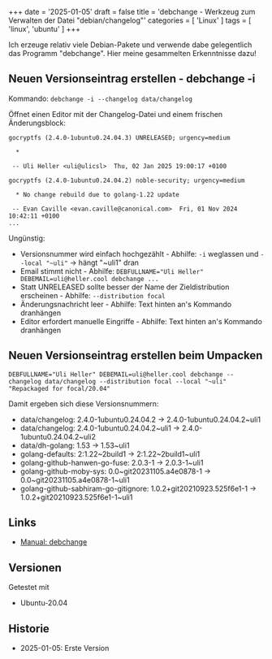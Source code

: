 +++
date = '2025-01-05'
draft = false
title = 'debchange - Werkzeug zum Verwalten der Datei "debian/changelog"'
categories = [ 'Linux' ]
tags = [ 'linux', 'ubuntu' ]
+++

<!--debchange - Werkzeug zum Verwalten der Datei "debian/changelog"-->
<!--===============================================================-->

Ich erzeuge relativ viele Debian-Pakete
und verwende dabe gelegentlich das Programm "debchange".
Hier meine gesammelten Erkenntnisse dazu!

<!--more-->

Neuen Versionseintrag erstellen - debchange -i
----------------------------------------------

Kommando: `debchange -i --changelog data/changelog`

Öffnet einen Editor mit der Changelog-Datei und
einem frischen Änderungsblock:

```
gocryptfs (2.4.0-1ubuntu0.24.04.3) UNRELEASED; urgency=medium

  * 

 -- Uli Heller <uli@ulicsl>  Thu, 02 Jan 2025 19:00:17 +0100

gocryptfs (2.4.0-1ubuntu0.24.04.2) noble-security; urgency=medium

  * No change rebuild due to golang-1.22 update

 -- Evan Caville <evan.caville@canonical.com>  Fri, 01 Nov 2024 10:42:11 +0100
...
```

Ungünstig:

- Versionsnummer wird einfach hochgezählt - Abhilfe: `-i` weglassen und `--local "~uli"` -> hängt "~uli1" dran
- Email stimmt nicht - Abhilfe: `DEBFULLNAME="Uli Heller" DEBEMAIL=uli@heller.cool debchange ...`
- Statt UNRELEASED sollte besser der Name der Zieldistribution erscheinen - Abhilfe: `--distribution focal`
- Änderungsnachricht leer - Abhilfe: Text hinten an's Kommando dranhängen
- Editor erfordert manuelle Eingriffe - Abhilfe: Text hinten an's Kommando dranhängen

Neuen Versionseintrag erstellen beim Umpacken
---------------------------------------------

```
DEBFULLNAME="Uli Heller" DEBEMAIL=uli@heller.cool debchange --changelog data/changelog --distribution focal --local "~uli" "Repackaged for focal/20.04" 
```

Damit ergeben sich diese Versionsnummern:

- data/changelog: 2.4.0-1ubuntu0.24.04.2 -> 2.4.0-1ubuntu0.24.04.2~uli1
- data/changelog: 2.4.0-1ubuntu0.24.04.2~uli1 -> 2.4.0-1ubuntu0.24.04.2~uli2
- data/dh-golang: 1.53 -> 1.53~uli1
- golang-defaults: 2:1.22~2build1 -> 2:1.22~2build1~uli1
- golang-github-hanwen-go-fuse: 2.0.3-1 -> 2.0.3-1~uli1
- golang-github-moby-sys: 0.0~git20231105.a4e0878-1 -> 0.0~git20231105.a4e0878-1~uli1
- golang-github-sabhiram-go-gitignore: 1.0.2+git20210923.525f6e1-1 -> 1.0.2+git20210923.525f6e1-1~uli1

Links
-----

- [Manual: debchange](https://manpages.debian.org/testing/devscripts/debchange.1.en.html)

Versionen
---------

Getestet mit

- Ubuntu-20.04

Historie
--------

- 2025-01-05: Erste Version
